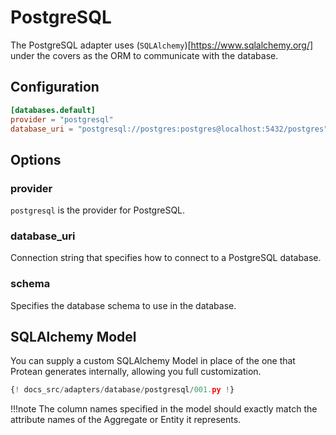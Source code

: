 # PostgreSQL

The PostgreSQL adapter uses (`SQLAlchemy`)[https://www.sqlalchemy.org/] under
the covers as the ORM to communicate with the database.

## Configuration

```toml
[databases.default]
provider = "postgresql"
database_uri = "postgresql://postgres:postgres@localhost:5432/postgres"
```

## Options

### provider

`postgresql` is the provider for PostgreSQL.

### database_uri

Connection string that specifies how to connect to a PostgreSQL database.

### schema

Specifies the database schema to use in the database.

## SQLAlchemy Model

You can supply a custom SQLAlchemy Model in place of the one that Protean
generates internally, allowing you full customization.

```python hl_lines="8-11 20-23"
{! docs_src/adapters/database/postgresql/001.py !}
```

!!!note
    The column names specified in the model should exactly match the attribute
    names of the Aggregate or Entity it represents.

